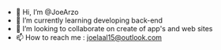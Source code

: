 - 👋 Hi, I’m @JoeArzo
- 🌱 I’m currently learning developing back-end
- 💞️ I’m looking to collaborate on  create of app's and web sites
- 📫 How to reach me : joelaal15@outlook.com

<!---
JoeArzo/JoeArzo is a ✨ special ✨ repository because its `README.md` (this file) appears on your GitHub profile.
You can click the Preview link to take a look at your changes.
--->
